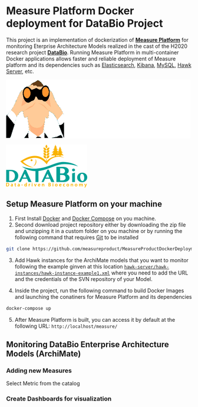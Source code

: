 # Measure Platform Docker deployment for DataBio Project

This project is an implementation of dockerization of **[Measure Platform](http://measure-platform.org/)** for monitoring Eterprise Architecture Models realized in the cast of the H2020 research project **[DataBio](https://www.databio.eu/)**. Running Measure Platform in multi-container Docker applications allows faster and reliable deployment of Measure platform and its dependencies such as [Elasticsearch](https://www.elastic.co/fr/products/elasticsearch), [Kibana](https://www.elastic.co/fr/products/kibana), [MySQL](https://www.mysql.com/), [Hawk Server](https://projects.eclipse.org/proposals/eclipse-hawk), etc.

![Image of Yaktocat](https://github.com/measureproduct/MeasureProductDockerDeploymentForDataBio/raw/master/resources/logo-platform.png)


![Image of Yaktocat](https://github.com/measureproduct/MeasureProductDockerDeploymentForDataBio/raw/master/resources/databio-footer.png)

## Setup Measure Platform on your machine

1. First Install [Docker](https://www.docker.com/) and [Docker Compose](https://docs.docker.com/compose/) on you machine.  
2. Second download  project repository either by downloading the zip file and unzipping it in a custom folder on you machine or by running the following command that requires [Git](https://git-scm.com/) to be installed
```bash
git clone https://github.com/measureproduct/MeasureProductDockerDeploymentForDataBio.git
```
3. Add Hawk instances for the ArchiMate models that you want to monitor following the example ginven at this location [`hawk-server/hawk-instances/hawk-instance-example1.xml`](https://github.com/measureproduct/MeasureProductDockerDeploymentForDataBio/blob/master/hawk-server/hawk-instances/hawk-instance-example1.xml) where you need to add the URL and the credentials of the SVN repository of your Model.

4. Inside the project, run the following command to build Docker Images and launching the conatiners for Measure Platform and its dependencies
```bash
docker-compose up
```
5. After Measure Platform is built, you can access it by default at the following URL: `http://localhost/measure/` 

## Monitoring DataBio Enterprise Architecture Models (ArchiMate)


### Adding new Measures
Select Metric from the catalog


### Create Dashboards for visualization

